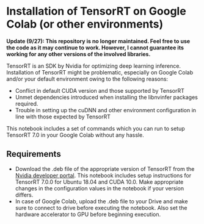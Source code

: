 # Installation of TensorRT on Google Colab (or other environments)

**Update (9/27): This repository is no longer maintained. Feel free to use the code as it may continue to work. However, I cannot guarantee its working for any other versions of the involved libraries.**

TensorRT is an SDK by Nvidia for optimizing deep learning inference. Installation of TensorRT might be problematic, especially on Google Colab and/or your default environment owing to the following reasons:

- Conflict in default CUDA version and those supported by TensorRT
- Unmet dependencies introduced when installing the libnvinfer packages required.
- Trouble in setting up the cuDNN and other environment configuration in line with those expected by TensorRT

This notebook includes a set of commands which you can run to setup TensorRT 7.0 in your Google Colab without any hassle.

## Requirements

- Download the .deb file of the appropriate version of TensorRT from the [Nvidia developer portal](https://developer.nvidia.com/nvidia-tensorrt-7x-download). This notebook includes setup instructions for TensorRT 7.0.0 for Ubuntu 18.04 and CUDA 10.0. Make appropriate changes in the configuration values in the notebook if your version differs.
- In case of Google Colab, upload the .deb file to your Drive and make sure to connect to drive before executing the notebook. Also set the hardware accelerator to GPU before beginning execution.

